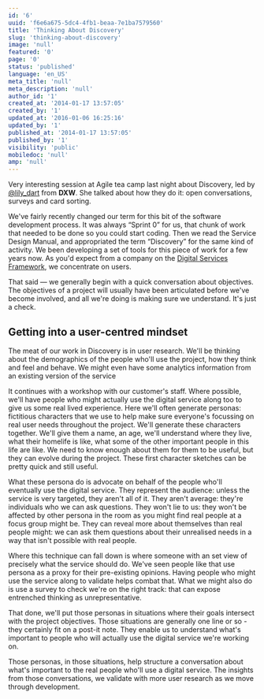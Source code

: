 ```yaml
---
id: '6'
uuid: 'f6e6a675-5dc4-4fb1-beaa-7e1ba7579560'
title: 'Thinking About Discovery'
slug: 'thinking-about-discovery'
image: 'null'
featured: '0'
page: '0'
status: 'published'
language: 'en_US'
meta_title: 'null'
meta_description: 'null'
author_id: '1'
created_at: '2014-01-17 13:57:05'
created_by: '1'
updated_at: '2016-01-06 16:25:16'
updated_by: '1'
published_at: '2014-01-17 13:57:05'
published_by: '1'
visibility: 'public'
mobiledoc: 'null'
amp: 'null'
---
```


Very interesting session at Agile tea camp last night about Discovery, led by <a href="http://twitter.com/lily_dart">@lily_dart</a> from **DXW**. She talked about how they do it: open conversations, surveys and card sorting.

We've fairly recently changed our term for this bit of the software development process. It was always &#x201c;Sprint 0&#x201d; for us, that chunk of work that needed to be done so you could start coding. Then we read the Service Design Manual, and appropriated the term &#x201c;Discovery&#x201d; for the same kind of activity. We been developing a set of tools for this piece of work for a few years now. As you'd expect from a company on the <a href="https://gds.blog.gov.uk/2013/07/09/digital-services-framework/">Digital Services Framework</a>, we concentrate on users.

That said &mdash; we generally begin with a quick conversation about objectives. The objectives of a project will usually have been articulated before we've become involved, and all we're doing is making sure we understand. It's just a check.

## Getting into a user-centred mindset

The meat of our work in Discovery is in user research. We'll be thinking about the demographics of the people who'll use the project, how they think and feel and behave. We might even have some analytics information from an existing version of the service

It continues with a workshop with our customer's staff. Where possible, we'll have people who might actually use the digital service along too to give us some real lived experience. Here we'll often generate personas: fictitious characters that we use to help make sure everyone's focussing on real user needs throughout the project. We'll generate these characters together. We'll give them a name, an age, we'll understand where they live, what their homelife is like, what some of the other important people in this life are like. We need to know enough about them for them to be useful, but they can evolve during the project. These first character sketches can be pretty quick and still useful.

What these persona do is advocate on behalf of the people who'll eventually use the digital service. They represent the audience: unless the service is very targeted, they aren't all of it. They aren't average: they're individuals who we can ask questions. They won't lie to us: they won't be affected by other persona in the room as you might find real people at a focus group might be. They can reveal more about themselves than real people might: we can ask them questions about their unrealised needs in a way that isn't possible with real people.

Where this technique can fall down is where someone with an set view of precisely what the service should do. We've seen people like that use persona as a proxy for their pre-existing opinions. Having people who might use the service along to validate helps combat that. What we might also do is use a survey to check we're on the right track: that can expose entrenched thinking as unrepresentative.

That done, we'll put those personas in situations where their goals intersect with the project objectives. Those situations are generally one line or so - they certainly fit on a post-it note. They enable us to understand what's important to people who will actually use the digital service we're working on.

Those personas, in those situations, help structure a conversation about what's important to the real people who'll use a digital service. The insights from those conversations, we validate with more user research as we move through development.
